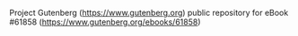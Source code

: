 Project Gutenberg (https://www.gutenberg.org) public repository for eBook #61858 (https://www.gutenberg.org/ebooks/61858)
